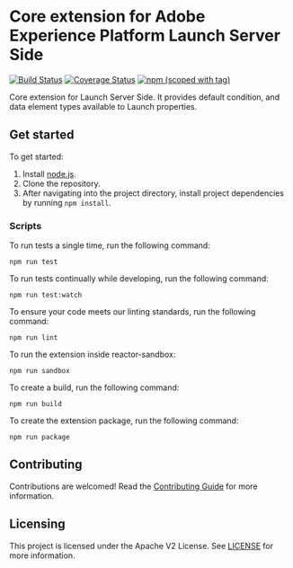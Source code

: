 # Core extension for Adobe Experience Platform Launch Server Side

[![Build Status](https://img.shields.io/github/workflow/status/adobe/reactor-extension-core-edge/ci?style=flat)](https://github.com/adobe/reactor-extension-core-edge/actions)
[![Coverage Status](https://coveralls.io/repos/github/adobe/reactor-extension-core-edge/badge.svg?branch=main)](https://coveralls.io/github/adobe/reactor-extension-core-edge?branch=main)
[![npm (scoped with tag)](https://img.shields.io/npm/v/@adobe/reactor-extension-core-edge.svg?style=flat)](https://www.npmjs.com/package/@adobe/reactor-extension-core-edge)

Core extension for Launch Server Side. It provides default condition, and data element types available to Launch properties.

## Get started

To get started:

1. Install [node.js](https://nodejs.org/).
2. Clone the repository.
3. After navigating into the project directory, install project dependencies by running `npm install`.

### Scripts

To run tests a single time, run the following command:

`npm run test`

To run tests continually while developing, run the following command:

`npm run test:watch`

To ensure your code meets our linting standards, run the following command:

`npm run lint`

To run the extension inside reactor-sandbox:

`npm run sandbox`

To create a build, run the following command:

`npm run build`

To create the extension package, run the following command:

`npm run package`

## Contributing

Contributions are welcomed! Read the [Contributing Guide](./.github/CONTRIBUTING.md) for more information.

## Licensing

This project is licensed under the Apache V2 License. See [LICENSE](LICENSE) for more information.
